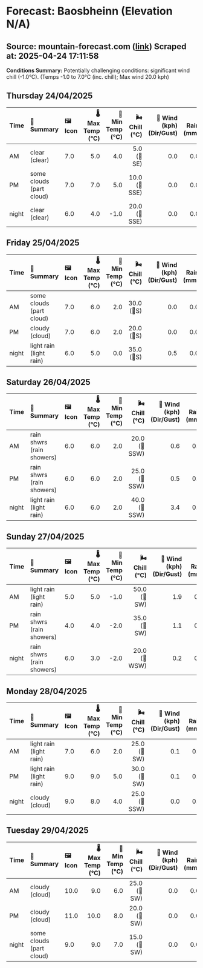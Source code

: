 # Forecast: Baosbheinn (Elevation N/A)
**Source:** mountain-forecast.com ([link](https://www.mountain-forecast.com/peaks/Baosbheinn/forecasts/875))
**Scraped at:** 2025-04-24 17:11:58
---

**Conditions Summary:** Potentially challenging conditions: significant wind chill (-1.0°C). (Temps -1.0 to 7.0°C (inc. chill); Max wind 20.0 kph)

## Thursday 24/04/2025
| **Time** | **📝 Summary** | **🖼️ Icon** | **🌡️ Max Temp (°C)** | **🥶 Min Temp (°C)** | **🌬️ Chill (°C)** | **💨 Wind (kph) (Dir/Gust)** | **💧 Rain (mm)** | **❄️ Snow (cm)** | **☁️ Cloud Base (m)** | **🧊 Freezing Lvl (m)** |
|:------- |:------- |:----- |--------------: |-------------: |-----------: |---------------------: |---------: |----------: |---------------: |----------------: |
| AM      | clear<br><span class="icon-desc">(clear)</span> | 7.0 | 5.0 | 4.0 | 5.0<br>(🧭SE) | 0.0 | 0.0 | 1550 | 1700 |
| PM      | some clouds<br><span class="icon-desc">(part cloud)</span> | 7.0 | 7.0 | 5.0 | 10.0<br>(🧭SSE) | 0.0 | 0.0 | 950 | 1900 |
| night   | clear<br><span class="icon-desc">(clear)</span> | 6.0 | 4.0 | -1.0 | 20.0<br>(🧭SSE) | 0.0 | 0.0 | 9300 | 1850 |

## Friday 25/04/2025
| **Time** | **📝 Summary** | **🖼️ Icon** | **🌡️ Max Temp (°C)** | **🥶 Min Temp (°C)** | **🌬️ Chill (°C)** | **💨 Wind (kph) (Dir/Gust)** | **💧 Rain (mm)** | **❄️ Snow (cm)** | **☁️ Cloud Base (m)** | **🧊 Freezing Lvl (m)** |
|:------- |:------- |:----- |--------------: |-------------: |-----------: |---------------------: |---------: |----------: |---------------: |----------------: |
| AM      | some clouds<br><span class="icon-desc">(part cloud)</span> | 7.0 | 6.0 | 2.0 | 30.0<br>(🧭S) | 0.0 | 0.0 | - | 1900 |
| PM      | cloudy<br><span class="icon-desc">(cloud)</span> | 7.0 | 6.0 | 2.0 | 20.0<br>(🧭S) | 0.0 | 0.0 | 800 | 1800 |
| night   | light rain<br><span class="icon-desc">(light rain)</span> | 6.0 | 5.0 | 0.0 | 35.0<br>(🧭S) | 0.5 | 0.0 | 750 | 1800 |

## Saturday 26/04/2025
| **Time** | **📝 Summary** | **🖼️ Icon** | **🌡️ Max Temp (°C)** | **🥶 Min Temp (°C)** | **🌬️ Chill (°C)** | **💨 Wind (kph) (Dir/Gust)** | **💧 Rain (mm)** | **❄️ Snow (cm)** | **☁️ Cloud Base (m)** | **🧊 Freezing Lvl (m)** |
|:------- |:------- |:----- |--------------: |-------------: |-----------: |---------------------: |---------: |----------: |---------------: |----------------: |
| AM      | rain shwrs<br><span class="icon-desc">(rain showers)</span> | 6.0 | 6.0 | 2.0 | 20.0<br>(🧭SSW) | 0.6 | 0.0 | 300 | 1700 |
| PM      | rain shwrs<br><span class="icon-desc">(rain showers)</span> | 6.0 | 6.0 | 2.0 | 25.0<br>(🧭SSW) | 0.5 | 0.0 | 550 | 1700 |
| night   | light rain<br><span class="icon-desc">(light rain)</span> | 6.0 | 6.0 | 2.0 | 40.0<br>(🧭SSW) | 3.4 | 0.0 | 1600 | 1950 |

## Sunday 27/04/2025
| **Time** | **📝 Summary** | **🖼️ Icon** | **🌡️ Max Temp (°C)** | **🥶 Min Temp (°C)** | **🌬️ Chill (°C)** | **💨 Wind (kph) (Dir/Gust)** | **💧 Rain (mm)** | **❄️ Snow (cm)** | **☁️ Cloud Base (m)** | **🧊 Freezing Lvl (m)** |
|:------- |:------- |:----- |--------------: |-------------: |-----------: |---------------------: |---------: |----------: |---------------: |----------------: |
| AM      | light rain<br><span class="icon-desc">(light rain)</span> | 5.0 | 5.0 | -1.0 | 50.0<br>(🧭SW) | 1.9 | 0.0 | 200 | 1800 |
| PM      | rain shwrs<br><span class="icon-desc">(rain showers)</span> | 4.0 | 4.0 | -2.0 | 35.0<br>(🧭SW) | 1.1 | 0.0 | 200 | 1450 |
| night   | rain shwrs<br><span class="icon-desc">(rain showers)</span> | 6.0 | 3.0 | -2.0 | 20.0<br>(🧭WSW) | 0.2 | 0.0 | 900 | 1600 |

## Monday 28/04/2025
| **Time** | **📝 Summary** | **🖼️ Icon** | **🌡️ Max Temp (°C)** | **🥶 Min Temp (°C)** | **🌬️ Chill (°C)** | **💨 Wind (kph) (Dir/Gust)** | **💧 Rain (mm)** | **❄️ Snow (cm)** | **☁️ Cloud Base (m)** | **🧊 Freezing Lvl (m)** |
|:------- |:------- |:----- |--------------: |-------------: |-----------: |---------------------: |---------: |----------: |---------------: |----------------: |
| AM      | light rain<br><span class="icon-desc">(light rain)</span> | 7.0 | 6.0 | 2.0 | 25.0<br>(🧭SW) | 0.1 | 0.0 | 400 | 2150 |
| PM      | light rain<br><span class="icon-desc">(light rain)</span> | 9.0 | 9.0 | 5.0 | 30.0<br>(🧭SW) | 0.1 | 0.0 | 700 | 2250 |
| night   | cloudy<br><span class="icon-desc">(cloud)</span> | 9.0 | 8.0 | 4.0 | 25.0<br>(🧭SSW) | 0.0 | 0.0 | 2500 | 2450 |

## Tuesday 29/04/2025
| **Time** | **📝 Summary** | **🖼️ Icon** | **🌡️ Max Temp (°C)** | **🥶 Min Temp (°C)** | **🌬️ Chill (°C)** | **💨 Wind (kph) (Dir/Gust)** | **💧 Rain (mm)** | **❄️ Snow (cm)** | **☁️ Cloud Base (m)** | **🧊 Freezing Lvl (m)** |
|:------- |:------- |:----- |--------------: |-------------: |-----------: |---------------------: |---------: |----------: |---------------: |----------------: |
| AM      | cloudy<br><span class="icon-desc">(cloud)</span> | 10.0 | 9.0 | 6.0 | 25.0<br>(🧭SW) | 0.0 | 0.0 | 6600 | 2650 |
| PM      | cloudy<br><span class="icon-desc">(cloud)</span> | 11.0 | 10.0 | 8.0 | 20.0<br>(🧭SW) | 0.0 | 0.0 | 6500 | 2700 |
| night   | some clouds<br><span class="icon-desc">(part cloud)</span> | 9.0 | 9.0 | 7.0 | 15.0<br>(🧭SW) | 0.0 | 0.0 | 6600 | 2650 |